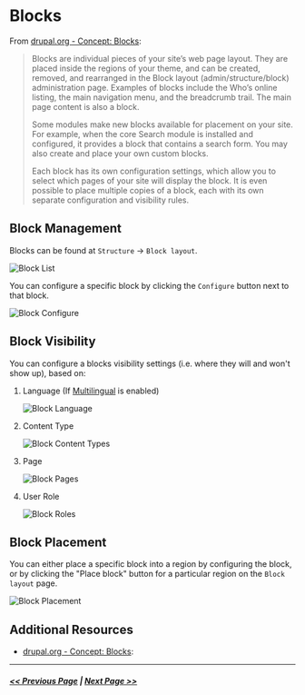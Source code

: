 # Blocks

From [drupal.org - Concept: Blocks](https://www.drupal.org/docs/user_guide/en/block-concept.html):

> Blocks are individual pieces of your site’s web page layout. They are placed inside the regions of your theme, and can be created, removed, and rearranged in the Block layout (admin/structure/block) administration page. Examples of blocks include the Who’s online listing, the main navigation menu, and the breadcrumb trail. The main page content is also a block.
>
> Some modules make new blocks available for placement on your site. For example, when the core Search module is installed and configured, it provides a block that contains a search form. You may also create and place your own custom blocks.
>
> Each block has its own configuration settings, which allow you to select which pages of your site will display the block. It is even possible to place multiple copies of a block, each with its own separate configuration and visibility rules.

## Block Management

Blocks can be found at `Structure` -> `Block layout`.

![Block List](images/block-list.png "Block List")

You can configure a specific block by clicking the `Configure` button next to that block.

![Block Configure](images/block-configure.png "Block Configure")

## Block Visibility

You can configure a blocks visibility settings (i.e. where they will and won't show up), based on:

1. Language (If [Multilingual](2.8-multilingual.md) is enabled)

   ![Block Language](images/block-language.png "Block Language")

2. Content Type

   ![Block Content Types](images/block-content-types.png "Block Content Types")

3. Page

   ![Block Pages](images/block-pages.png "Block Pages")

4. User Role

   ![Block Roles](images/block-roles.png "Block Roles")

## Block Placement

You can either place a specific block into a region by configuring the block, or by clicking the "Place block" button for a particular region on the `Block layout` page.

![Block Placement](images/block-place.png "Block Placement")

## Additional Resources

- [drupal.org - Concept: Blocks](https://www.drupal.org/docs/user_guide/en/block-concept.html):

---

##### [<< Previous Page](2.3-taxonomies.md) | [Next Page >>](2.5-menus.md)
